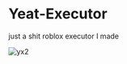 # Yeat-Executor
just a shit roblox executor I made


![yx2](https://user-images.githubusercontent.com/103240971/179458203-0189d389-8c77-453e-be2a-1becd6dea172.PNG)
